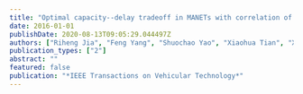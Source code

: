 ```yaml
---
title: "Optimal capacity--delay tradeoff in MANETs with correlation of node mobility"
date: 2016-01-01
publishDate: 2020-08-13T09:05:29.044497Z
authors: ["Riheng Jia", "Feng Yang", "Shuochao Yao", "Xiaohua Tian", "Xinbing Wang", "Wenjun Zhang", "Jun Xu"]
publication_types: ["2"]
abstract: ""
featured: false
publication: "*IEEE Transactions on Vehicular Technology*"
---
```


